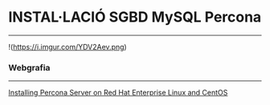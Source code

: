 # INSTAL·LACIÓ SGBD MySQL Percona
***
!(https://i.imgur.com/YDV2Aev.png)


### Webgrafia
***
[Installing Percona Server on Red Hat Enterprise Linux and CentOS](https://www.percona.com/doc/percona-server/LATEST/installation/yum_repo.html)

